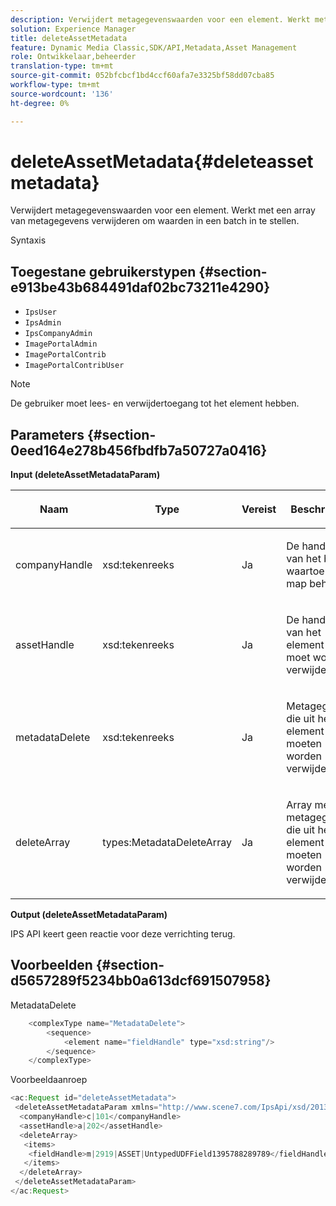 ```yaml
---
description: Verwijdert metagegevenswaarden voor een element. Werkt met een array van metagegevens verwijderen om waarden in een batch in te stellen.
solution: Experience Manager
title: deleteAssetMetadata
feature: Dynamic Media Classic,SDK/API,Metadata,Asset Management
role: Ontwikkelaar,beheerder
translation-type: tm+mt
source-git-commit: 052bfcbcf1bd4ccf60afa7e3325bf58dd07cba85
workflow-type: tm+mt
source-wordcount: '136'
ht-degree: 0%

---
```



# deleteAssetMetadata{#deleteassetmetadata}

Verwijdert metagegevenswaarden voor een element. Werkt met een array van metagegevens verwijderen om waarden in een batch in te stellen.

Syntaxis

## Toegestane gebruikerstypen {#section-e913be43b684491daf02bc73211e4290}

* `IpsUser`
* `IpsAdmin`
* `IpsCompanyAdmin`
* `ImagePortalAdmin`
* `ImagePortalContrib`
* `ImagePortalContribUser`

>[!NOTE]
>
>De gebruiker moet lees- en verwijdertoegang tot het element hebben.

## Parameters {#section-0eed164e278b456fbdfb7a50727a0416}

**Input (deleteAssetMetadataParam)**

<table id="table_A4438E2FE5F245E5B73F46CD887BE70F"> 
 <thead> 
  <tr> 
   <th colname="col1" class="entry"> <p>Naam </p> </th> 
   <th colname="col2" class="entry"> <p>Type </p> </th> 
   <th colname="col3" class="entry"> <p>Vereist </p> </th> 
   <th colname="col4" class="entry"> <p>Beschrijving </p> </th> 
  </tr> 
 </thead>
 <tbody> 
  <tr> 
   <td colname="col1"> <p>companyHandle </p> </td> 
   <td colname="col2"> <p><span class="codeph"> xsd:tekenreeks</span> </p> </td> 
   <td colname="col3"> <p>Ja </p> </td> 
   <td colname="col4"> <p>De handgreep van het bedrijf waartoe de map behoort. </p> </td> 
  </tr> 
  <tr> 
   <td colname="col1"> <p>assetHandle </p> </td> 
   <td colname="col2"> <p><span class="codeph"> xsd:tekenreeks</span> </p> </td> 
   <td colname="col3"> <p>Ja </p> </td> 
   <td colname="col4"> <p>De handgreep van het element dat moet worden verwijderd. </p> </td> 
  </tr> 
  <tr> 
   <td colname="col1"> <p>metadataDelete </p> </td> 
   <td colname="col2"> <p><span class="codeph"> xsd:tekenreeks</span> </p> </td> 
   <td colname="col3"> <p>Ja </p> </td> 
   <td colname="col4"> <p>Metagegevens die uit het element moeten worden verwijderd. </p> </td> 
  </tr> 
  <tr> 
   <td colname="col1"> <p>deleteArray </p> </td> 
   <td colname="col2"> <p><span class="codeph"> types:MetadataDeleteArray</span> </p> </td> 
   <td colname="col3"> <p>Ja </p> </td> 
   <td colname="col4"> <p>Array met metagegevens die uit het element moeten worden verwijderd. </p> </td> 
  </tr> 
 </tbody> 
</table>

**Output (deleteAssetMetadataParam)**

IPS API keert geen reactie voor deze verrichting terug.

## Voorbeelden {#section-d5657289f5234bb0a613dcf691507958}

MetadataDelete

```java
    <complexType name="MetadataDelete">
        <sequence>
            <element name="fieldHandle" type="xsd:string"/>
        </sequence>
    </complexType>
```

Voorbeeldaanroep

```java
<ac:Request id="deleteAssetMetadata">
 <deleteAssetMetadataParam xmlns="http://www.scene7.com/IpsApi/xsd/2013-08-29-beta">
  <companyHandle>c|101</companyHandle>
  <assetHandle>a|202</assetHandle>
  <deleteArray>
   <items>
    <fieldHandle>m|2919|ASSET|UntypedUDFField1395788289789</fieldHandle>
   </items>
  </deleteArray>
 </deleteAssetMetadataParam>
</ac:Request>
```

